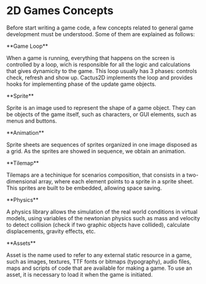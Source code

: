 # 2D Games Concepts #

<p>Before start writing a game code, a few concepts related to general game development must be understood. Some of them are explained as follows:</p>
**Game Loop**
<p>When a game is running, everything that happens on the screen is controlled by a loop, wich is responsible for all the logic and calculations that gives dynamicity to the game. This loop usually has 3 phases: controls check, refresh and show up. Cactus2D implements the loop and provides hooks for implementing phase of the update game objects.</p>
**Sprite**
<p>Sprite is an image used to represent the shape of a game object. They can be objects of the game itself, such as characters, or GUI elements, such as menus and buttons.</p>
**Animation**
<p>Sprite sheets are sequences of sprites organized in one image disposed as a grid. As the sprites are showed in sequence, we obtain an animation.</p>
**Tilemap**
<p>Tilemaps are a techinique for scenarios composition, that consists in a two-dimensional array, where each element points to a sprite in a sprite sheet. This sprites are built to be embedded, allowing space saving.</p>
**Physics**
<p>A physics library allows the simulation of the real world conditions in virtual models, using variables of the newtonian physics such as mass and velocity to detect collision (check if two graphic objects have collided), calculate displacements, gravity effects, etc.</p>
**Assets**
<p>Asset is the name used to refer to any external static resource in a game, such as images, textures, TTF fonts or bitmaps (typography), audio files, maps and scripts of code that are available for making a game. To use an asset, it is necessary to load it when the game is initiated.</p>